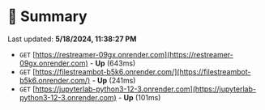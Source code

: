 # 📖 Summary
Last updated: **5/18/2024, 11:38:27 PM**

- `GET` [https://restreamer-09gx.onrender.com](https://restreamer-09gx.onrender.com) - **Up** (643ms)
- `GET` [https://filestreambot-b5k6.onrender.com/](https://filestreambot-b5k6.onrender.com/) - **Up** (241ms)
- `GET` [https://jupyterlab-python3-12-3.onrender.com](https://jupyterlab-python3-12-3.onrender.com) - **Up** (101ms)

